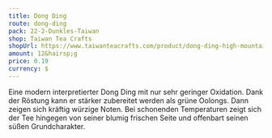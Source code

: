 ```yaml
---
title: Dong Ding
route: dong-ding
pack: 22-2-Dunkles-Taiwan
shop: Taiwan Tea Crafts
shopUrl: https://www.taiwanteacrafts.com/product/dong-ding-high-mountain-heritage-oolong-tea/?attribute_pa_weight=250-g-8-82-oz-save-20&v=3a52f3c22ed6
amount: 12&hairsp;g
price: 0.19
currency: $
---
```

Eine modern interpretierter Dong Ding mit nur sehr geringer Oxidation. Dank der Röstung kann er stärker zubereitet werden als grüne Oolongs. Dann zeigen sich kräftig würzige Noten. Bei schonenden Temperaturen zeigt sich der Tee hingegen von seiner blumig frischen Seite und offenbart seinen süßen Grundcharakter.